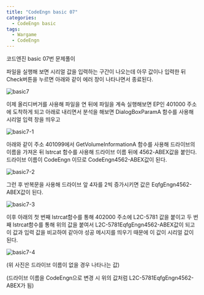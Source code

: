```yaml
---
title: "CodeEngn basic 07"
categories:
  - CodeEngn basic
tags:
  - Wargame
  - CodeEngn
---
```


코드엔진 basic 07번 문제풀이

파일을 실행해 보면 시리얼 값을 입력하는 구간이 나오는데 아무 값이나 입력한 뒤 Check버튼을 누르면 아래와 같이 에러 창이 나타나면서 종료된다.

![basic7](https://user-images.githubusercontent.com/91646923/135461025-c017d483-2e62-4031-b10e-85a429e48069.JPG)

이제 올리디버거를 사용해 파일을 연 뒤에 파일을 계속 실행해보면 EP인 401000 주소에 도착하게 되고 아래로 내리면서 분석을 해보면 DialogBoxParamA 함수를 사용해 시리얼 입력 창을 띄우고

![basic7-1](https://user-images.githubusercontent.com/91646923/135461030-d6f4d5ae-a692-4696-99b5-27f4a597b7ca.JPG)

아래와 같이 주소 401099에서 GetVolumeInformationA 함수를 사용해 드라이브의 이름을 가져온 뒤 lstrcat 함수를 사용해 드라이브 이름 뒤에 4562-ABEX값을 붙인다. 드라이브 이름이 CodeEngn 이므로 CodeEngn4562-ABEX값이 된다.

![basic7-2](https://user-images.githubusercontent.com/91646923/135461036-ed7ebcf8-142b-4e31-bb06-88a38bd902eb.JPG)

그런 후 반복문을 사용해 드라이브 앞 4자를 2씩 증가시키면 값은 EqfgEngn4562-ABEX값이 된다.

![basic7-3](https://user-images.githubusercontent.com/91646923/135461043-a5a75a75-b7ac-4439-9353-07ed2df7e9ea.JPG)

이후 아래의 첫 번째 lstrcat함수를 통해 402000 주소에 L2C-5781 값을 붙이고 두 번째 lstrcat함수를 통해 위의 값을 붙여서 L2C-5781EqfgEngn4562-ABEX값이 되고 이 값과 입력 값을 비교하여 같아야 성공 메시지를 띄우기 때문에 이 값이 시리얼 값이 된다.

![basic7-4](https://user-images.githubusercontent.com/91646923/135461049-dbf7f2c0-c718-49e8-af08-10d15f746ecb.JPG)

(위 사진은 드라이브 이름이 없을 경우 나타나는 값)

(드라이브 이름을 CodeEngn으로 변경 시 위의 값처럼 L2C-5781EqfgEngn4562-ABEX가 됨)

